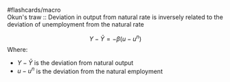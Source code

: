 #flashcards/macro  
Okun's traw :: Deviation in output from natural rate is inversely related to the deviation of unemployment from the natural rate
<!--SR:!2022-11-13,13,230-->
$$Y-\bar{Y} =-\beta ( u- u^n)$$
Where:
- $Y-\bar{Y}$ is the deviation from natural output
- $u- u^n$ is the deviation from the natural employment